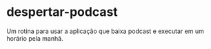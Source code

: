 # despertar-podcast
Um rotina para usar a aplicação que baixa podcast e executar em um horário pela manhã.
